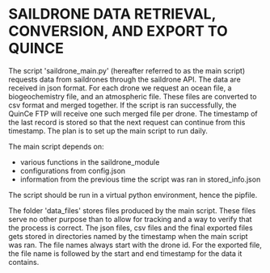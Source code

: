 SAILDRONE DATA RETRIEVAL, CONVERSION, AND EXPORT TO QUINCE
===============================================================================

The script 'saildrone_main.py' (hereafter referred to as the main script)
requests data from saildrones through the saildrone API. The data are received
in json format. For each drone we request an ocean file, a biogeochemistry
file, and an atmospheric file. These files are converted to csv format and
merged together. If the script is ran successfully, the QuinCe FTP will receive
one such merged file per drone. The timestamp of the last record is stored so
that the next request can continue from this timestamp. The plan is to set up
the main script to run daily.

The main script depends on:
- various functions in the saildrone_module
- configurations from config.json
- information from the previous time the script was ran in stored_info.json

The script should be run in a virtual python environment, hence the pipfile.

The folder 'data_files' stores files produced by the main script. These files
serve no other purpose than to allow for tracking and a way to verify that the
process is correct. The json files, csv files and the final exported files gets
stored in directories named by the timestamp when the main script was ran. The
file names always start with the drone id. For the exported file, the file name
is followed by the start and end timestamp for the data it contains.

